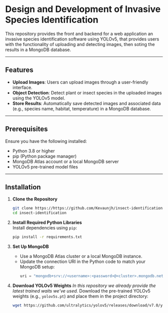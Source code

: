 # Design and Development of Invasive Species Identification

This repository provides the front and backend for a web application an invasive species identification software using YOLOv5, that provides users with the functionality of uploading and detecting images, then soting the results in a MongoDB database. 

---

## Features
- **Upload Images**: Users can upload images through a user-friendly interface.
- **Object Detection**: Detect plant or insect species in the uploaded images using the YOLOv5 model.
- **Store Results**: Automatically save detected images and associated data (e.g., species name, habitat, temperature) in a MongoDB database.

---

## Prerequisites
Ensure you have the following installed:

- Python 3.8 or higher
- pip (Python package manager)
- MongoDB Atlas account or a local MongoDB server
- YOLOv5 pre-trained model files

---

## Installation

1. **Clone the Repository**  
   ```bash
   git clone https://https://github.com/Kevaunjh/insect-identification.git
   cd insect-identification
   ```

2. **Install Required Python Libraries**  
   Install dependencies using `pip`:
   ```bash
   pip install -r requirements.txt
   ```

3. **Set Up MongoDB**  
   - Use a MongoDB Atlas cluster or a local MongoDB instance.
   - Update the connection URI in the Python code to match your MongoDB setup:
     ```python
     uri = "mongodb+srv://<username>:<password>@<cluster>.mongodb.net/?retryWrites=true&w=majority"
     ```

4. **Download YOLOv5 Weights**
   *In this repository we already provide the latest trained waits we've used.*
   Download the pre-trained YOLOv5 weights (e.g., `yolov5s.pt`) and place them in the project directory:
   ```bash
   wget https://github.com/ultralytics/yolov5/releases/download/v7.0/yolov5s.pt
   ```

